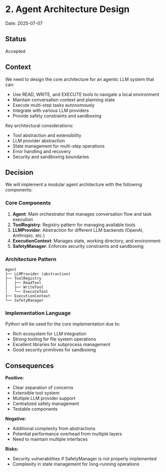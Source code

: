 # 2. Agent Architecture Design

Date: 2025-07-07

## Status

Accepted

## Context

We need to design the core architecture for an agentic LLM system that can:
- Use READ, WRITE, and EXECUTE tools to navigate a local environment
- Maintain conversation context and planning state
- Execute multi-step tasks autonomously
- Integrate with various LLM providers
- Provide safety constraints and sandboxing

Key architectural considerations:
- Tool abstraction and extensibility
- LLM provider abstraction
- State management for multi-step operations
- Error handling and recovery
- Security and sandboxing boundaries

## Decision

We will implement a modular agent architecture with the following components:

### Core Components

1. **Agent**: Main orchestrator that manages conversation flow and task execution
2. **ToolRegistry**: Registry pattern for managing available tools
3. **LLMProvider**: Abstraction for different LLM backends (OpenAI, Anthropic, etc.)
4. **ExecutionContext**: Manages state, working directory, and environment
5. **SafetyManager**: Enforces security constraints and sandboxing

### Architecture Pattern

```
Agent
├── LLMProvider (abstraction)
├── ToolRegistry
│   ├── ReadTool
│   ├── WriteTool
│   └── ExecuteTool
├── ExecutionContext
└── SafetyManager
```

### Implementation Language

Python will be used for the core implementation due to:
- Rich ecosystem for LLM integration
- Strong tooling for file system operations
- Excellent libraries for subprocess management
- Good security primitives for sandboxing

## Consequences

**Positive:**
- Clear separation of concerns
- Extensible tool system
- Multiple LLM provider support
- Centralized safety management
- Testable components

**Negative:**
- Additional complexity from abstractions
- Potential performance overhead from multiple layers
- Need to maintain multiple interfaces

**Risks:**
- Security vulnerabilities if SafetyManager is not properly implemented
- Complexity in state management for long-running operations